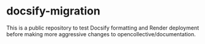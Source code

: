 # docsify-migration
This is a public repository to test Docsify formatting and Render deployment before making more aggressive changes to opencollective/documentation.
